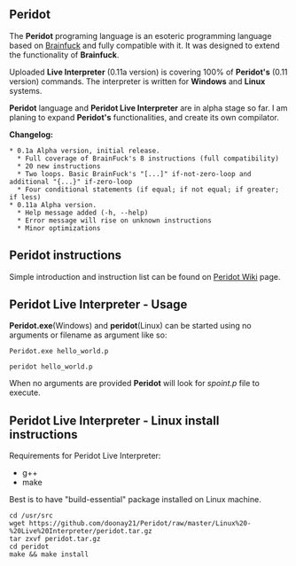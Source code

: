 ## Peridot

The **Peridot** programing language is an esoteric programming language based on <a href="http://en.wikipedia.org/wiki/Brainfuck" target="_blank">Brainfuck</a> and fully compatible with it.
It was designed to extend the functionality of **Brainfuck**.

Uploaded **Live Interpreter** (0.11a version) is covering 100% of **Peridot's** (0.11 version) commands. The interpreter is written for **Windows** and **Linux** systems.

**Peridot** language and **Peridot Live Interpreter** are in alpha stage so far. I am planing to expand **Peridot's** functionalities, and create its own compilator.

**Changelog:**
```
* 0.1a Alpha version, initial release.
  * Full coverage of BrainFuck's 8 instructions (full compatibility)
  * 20 new instructions
  * Two loops. Basic BrainFuck's "[...]" if-not-zero-loop and additional "{...}" if-zero-loop
  * Four conditional statements (if equal; if not equal; if greater; if less)
* 0.11a Alpha version.
  * Help message added (-h, --help)
  * Error message will rise on unknown instructions
  * Minor optimizations
```
## Peridot instructions
Simple introduction and instruction list can be found on <a href="https://github.com/doonay21/Peridot/wiki" target="_blank">Peridot Wiki</a> page.
## Peridot Live Interpreter - Usage

**Peridot.exe**(Windows) and **peridot**(Linux) can be started using no arguments or filename as argument like so:
```
Peridot.exe hello_world.p
```
```
peridot hello_world.p
```
When no arguments are provided **Peridot** will look for *spoint.p* file to execute.

## Peridot Live Interpreter - Linux install instructions
Requirements for Peridot Live Interpreter:
* g++
* make

Best is to have "build-essential" package installed on Linux machine.

```
cd /usr/src
wget https://github.com/doonay21/Peridot/raw/master/Linux%20-%20Live%20Interpreter/peridot.tar.gz
tar zxvf peridot.tar.gz
cd peridot
make && make install
```
